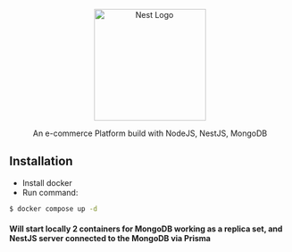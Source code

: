 <p align="center">
  <a href="http://nestjs.com/" target="blank"><img src="https://nestjs.com/img/logo-small.svg" width="200" alt="Nest Logo" /></a>
</p>

[circleci-image]: https://img.shields.io/circleci/build/github/nestjs/nest/master?token=abc123def456
[circleci-url]: https://circleci.com/gh/nestjs/nest

  <p align="center">An e-commerce Platform build with NodeJS, NestJS, MongoDB</p>

## Installation

- Install docker
- Run command:

```bash
$ docker compose up -d
```

#### Will start locally 2 containers for MongoDB working as a replica set, and NestJS server connected to the MongoDB via Prisma
